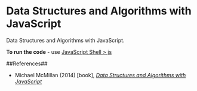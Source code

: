 Data Structures and Algorithms with JavaScript
==============================================

Data Structures and Algorithms with JavaScript.

**To run the code** - use [JavaScript Shell > js](https://developer.mozilla.org/en-US/docs/Mozilla/Projects/SpiderMonkey/Introduction_to_the_JavaScript_shell)

##References##
* Michael McMillan (2014) [book], [_Data Structures and Algorithms with JavaScript_](http://www.amazon.com/Structures-Algorithms-JavaScript-Michael-McMillan/dp/1449364934)
